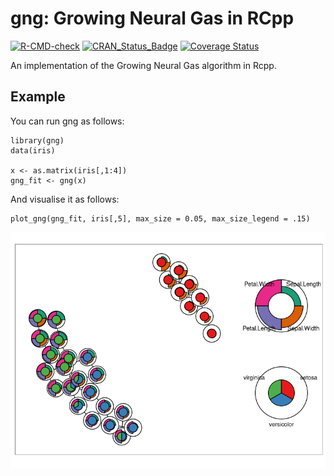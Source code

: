# gng: Growing Neural Gas in RCpp

<!-- badges: start -->

[![R-CMD-check](https://github.com/rcannood/gng/workflows/R-CMD-check/badge.svg)](https://github.com/rcannood/gng/actions)
[![CRAN\_Status\_Badge](https://www.r-pkg.org/badges/version/gng)](https://cran.r-project.org/package=gng)
[![Coverage
Status](https://codecov.io/gh/rcannood/gng/branch/master/graph/badge.svg)](https://codecov.io/gh/rcannood/gng?branch=master)
<!-- badges: end -->

An implementation of the Growing Neural Gas algorithm in Rcpp.

## Example

You can run gng as follows:

    library(gng)
    data(iris)

    x <- as.matrix(iris[,1:4])
    gng_fit <- gng(x)

And visualise it as follows:

    plot_gng(gng_fit, iris[,5], max_size = 0.05, max_size_legend = .15)

![](man/figures/README_plot-1.png)
